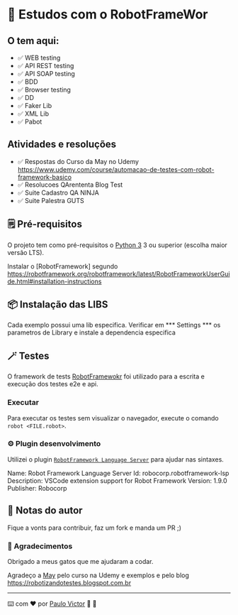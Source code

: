 
# 📌 Estudos com o RobotFrameWor

## O tem aqui:

- ✅ WEB testing
- ✅ API REST testing
- ✅ API SOAP testing
- ✅ BDD
- ✅ Browser testing
- ✅ DD 
- ✅ Faker Lib
- ✅ XML Lib
- ✅ Pabot


## Atividades e resoluções 

- ✅ Respostas do Curso da May no Udemy https://www.udemy.com/course/automacao-de-testes-com-robot-framework-basico
- ✅ Resolucoes QArententa Blog Test
- ✅ Suite Cadastro QA NINJA
- ✅ Suite Palestra GUTS


## 🗒️ Pré-requisitos

O projeto tem como pré-requisitos o [Python 3](https://www.python.org/downloads/) 3 ou superior (escolha maior versão LTS).

Instalar o [RobotFramework] segundo https://robotframework.org/robotframework/latest/RobotFrameworkUserGuide.html#installation-instructions



## 📦 Instalação das LIBS

Cada exemplo possui uma lib especifica. Verificar em *** Settings *** os parametros de Library  e instale a dependencia especifica



## 🪄 Testes

O framework de tests [RobotFramewokr](https://robotframework.org/) foi utilizado para a escrita e execução dos testes e2e e api.

### Executar

Para executar os testes sem visualizar o navegador, execute o comando `robot <FILE.robot>`.

### ⚙️ Plugin desenvolvimento

Utilizei o plugin [`RobotFramework Language Server`](https://marketplace.visualstudio.com/items?itemName=robocorp.robotframework-lsp) para ajudar nas sintaxes. 

Name: Robot Framework Language Server
Id: robocorp.robotframework-lsp
Description: VSCode extension support for Robot Framework
Version: 1.9.0
Publisher: Robocorp


## 📝 Notas do autor

Fique a vonts para contribuir, faz um fork e manda um PR ;)

### 🎁 Agradecimentos

Obrigado a meus gatos que me ajudaram a codar.

Agradeço a [May](https://www.linkedin.com/in/mayfernandes/) pelo curso na Udemy e exemplos e pelo blog https://robotizandotestes.blogspot.com.br

___

⌨️ com ❤️ por [Paulo Victor](https://gist.github.com/Paru369) 🔎 🐛


